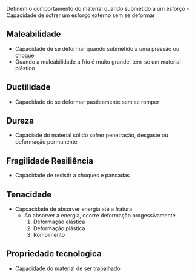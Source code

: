 Definem o comportamento do material quando submetido a um esforço
	- Capacidade de sofrer um esforço externo sem se deformar

## Maleabilidade
 - Capacidade de se deformar quando submetido a uma pressão ou choque
 - Quando a maleabilidade a frio é muito grande, tem-se um material plástico

## Ductilidade
 - Capacidade de se deformar pasticamente sem se romper

## Dureza
 - Capaciade do material sólido sofrer penetração, desgaste ou deformação permanente

## Fragilidade Resiliência
- Capacidade de resistir a choques e pancadas

## Tenacidade 
 - Capcacidade de absorver energia até a fratura.
	 - Ao absorver a energia, ocorre deformação progessivamente
		 1. Deformação elástica
		 2. Deformação plástica
		 3. Rompimento

## Propriedade tecnologica
 - Capacidade do material de ser trabalhado